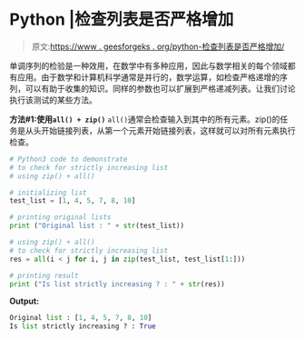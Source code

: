 # Python |检查列表是否严格增加

> 原文:[https://www . geesforgeks . org/python-检查列表是否严格增加/](https://www.geeksforgeeks.org/python-check-if-list-is-strictly-increasing/)

单调序列的检验是一种效用，在数学中有多种应用，因此与数学相关的每个领域都有应用。由于数学和计算机科学通常是并行的，数学运算，如检查严格递增的序列，可以有助于收集的知识。同样的参数也可以扩展到严格递减列表。让我们讨论执行该测试的某些方法。

**方法#1:使用`all() + zip()`**
`all()`通常会检查输入到其中的所有元素。zip()的任务是从头开始链接列表，从第一个元素开始链接列表，这样就可以对所有元素执行检查。

```py
# Python3 code to demonstrate 
# to check for strictly increasing list
# using zip() + all()

# initializing list
test_list = [1, 4, 5, 7, 8, 10]

# printing original lists
print ("Original list : " + str(test_list))

# using zip() + all()
# to check for strictly increasing list
res = all(i < j for i, j in zip(test_list, test_list[1:]))

# printing result
print ("Is list strictly increasing ? : " + str(res))
```

**Output:**

```py
Original list : [1, 4, 5, 7, 8, 10]
Is list strictly increasing ? : True

```